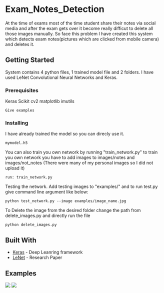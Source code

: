 # Exam_Notes_Detection

At the time of exams most of the time student share their notes via social media and after the exam gets over it become really difficut to delete all those images manually. So face this problem I have created this system which detects exam notes(pictures which are clicked from mobile camera) and deletes it.


## Getting Started

System contains 4 python files, 1 trained model file and 2 folders. 
I have used LeNet Convolutional Neural Networks and Keras.

### Prerequisites
Keras
Scikit
cv2
matplotlib
imutils


```
Give examples
```

### Installing
I have already trained the model so you can direcly use it.
```
mymodel.h5
```
You can also train you own network by running "train_network.py"
to train you own network you have to add images to images/notes and images/not_notes (There were many of my personal images so I did not upload it)
```
run: train_network.py
```
Testing the network. Add testing images to "examples/" and to run test.py give command line argument like below:
```
python test_network.py --image examples/image_name.jpg
```
To Delete the image from the desired folder change the path from delete_images.py and directly run the file
```
python delete_images.py
```

## Built With

* [Keras](https://keras.io/) - Deep Leanring framework
* [LeNet](http://yann.lecun.com/exdb/publis/pdf/lecun-01a.pdf/) - Research Paper

## Examples
<img src="https://github.com/chanduparmar/notes_detection/blob/master/test1.JPG">
<img src="https://github.com/chanduparmar/notes_detection/blob/master/test2.JPG">

